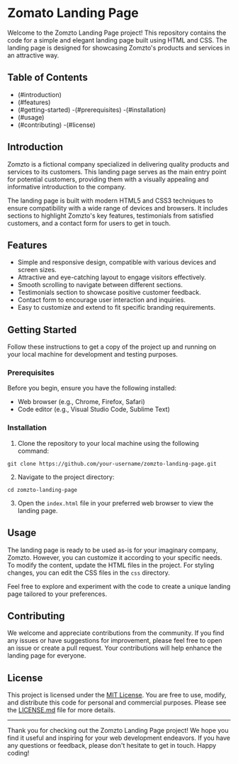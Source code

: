  # Zomato Landing Page

Welcome to the Zomzto Landing Page project! This repository contains the code for a simple and elegant landing page built using HTML and CSS. The landing page is designed for showcasing Zomzto's products and services in an attractive way.

## Table of Contents

- (#introduction)
- (#features)
- (#getting-started)
  -(#prerequisites)
  -(#installation)
- (#usage)
- (#contributing)
  -(#license)

## Introduction

Zomzto is a fictional company specialized in delivering quality products and services to its customers. This landing page serves as the main entry point for potential customers, providing them with a visually appealing and informative introduction to the company.

The landing page is built with modern HTML5 and CSS3 techniques to ensure compatibility with a wide range of devices and browsers. It includes sections to highlight Zomzto's key features, testimonials from satisfied customers, and a contact form for users to get in touch.

## Features

- Simple and responsive design, compatible with various devices and screen sizes.
- Attractive and eye-catching layout to engage visitors effectively.
- Smooth scrolling to navigate between different sections.
- Testimonials section to showcase positive customer feedback.
- Contact form to encourage user interaction and inquiries.
- Easy to customize and extend to fit specific branding requirements.

## Getting Started

Follow these instructions to get a copy of the project up and running on your local machine for development and testing purposes.

### Prerequisites

Before you begin, ensure you have the following installed:

- Web browser (e.g., Chrome, Firefox, Safari)
- Code editor (e.g., Visual Studio Code, Sublime Text)

### Installation

1. Clone the repository to your local machine using the following command:

```
git clone https://github.com/your-username/zomzto-landing-page.git
```

2. Navigate to the project directory:

```
cd zomzto-landing-page
```

3. Open the `index.html` file in your preferred web browser to view the landing page.

## Usage

The landing page is ready to be used as-is for your imaginary company, Zomzto. However, you can customize it according to your specific needs. To modify the content, update the HTML files in the project. For styling changes, you can edit the CSS files in the `css` directory.

Feel free to explore and experiment with the code to create a unique landing page tailored to your preferences.

## Contributing

We welcome and appreciate contributions from the community. If you find any issues or have suggestions for improvement, please feel free to open an issue or create a pull request. Your contributions will help enhance the landing page for everyone.

## License

This project is licensed under the [MIT License](LICENSE.md). You are free to use, modify, and distribute this code for personal and commercial purposes. Please see the [LICENSE.md](LICENSE.md) file for more details.

---

Thank you for checking out the Zomzto Landing Page project! We hope you find it useful and inspiring for your web development endeavors. If you have any questions or feedback, please don't hesitate to get in touch. Happy coding!
